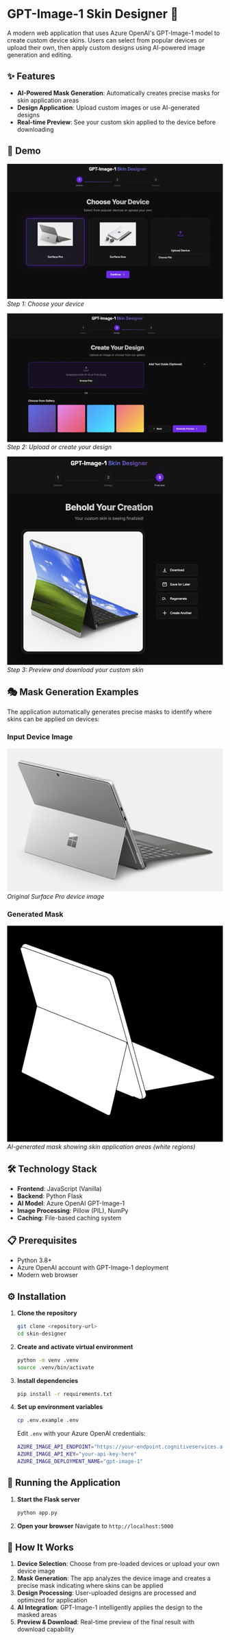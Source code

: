 # GPT-Image-1 Skin Designer 🎨

A modern web application that uses Azure OpenAI's GPT-Image-1 model to create custom device skins. Users can select from popular devices or upload their own, then apply custom designs using AI-powered image generation and editing.

## ✨ Features

- **AI-Powered Mask Generation**: Automatically creates precise masks for skin application areas
- **Design Application**: Upload custom images or use AI-generated designs
- **Real-time Preview**: See your custom skin applied to the device before downloading

## 🚀 Demo

![Device Selection](assets/step1.png)
*Step 1: Choose your device*

![Design Upload](assets/step2.png)
*Step 2: Upload or create your design*

![Final Preview](assets/step3.png)
*Step 3: Preview and download your custom skin*

## 🎭 Mask Generation Examples

The application automatically generates precise masks to identify where skins can be applied on devices:

### Input Device Image
![Surface Pro Device](assets/surface-pro.png)
*Original Surface Pro device image*

### Generated Mask
![Generated Mask](assets/mask.png)
*AI-generated mask showing skin application areas (white regions)*

## 🛠️ Technology Stack

- **Frontend**: JavaScript (Vanilla)
- **Backend**: Python Flask
- **AI Model**: Azure OpenAI GPT-Image-1
- **Image Processing**: Pillow (PIL), NumPy
- **Caching**: File-based caching system

## 📋 Prerequisites

- Python 3.8+
- Azure OpenAI account with GPT-Image-1 deployment
- Modern web browser

## ⚙️ Installation

1. **Clone the repository**
   ```bash
   git clone <repository-url>
   cd skin-designer
   ```

2. **Create and activate virtual environment**
   ```bash
   python -m venv .venv
   source .venv/bin/activate
   ```

3. **Install dependencies**
   ```bash
   pip install -r requirements.txt
   ```

4. **Set up environment variables**
   ```bash
   cp .env.example .env
   ```
   
   Edit `.env` with your Azure OpenAI credentials:
   ```bash
   AZURE_IMAGE_API_ENDPOINT="https://your-endpoint.cognitiveservices.azure.com/openai/deployments/gpt-image-1"
   AZURE_IMAGE_API_KEY="your-api-key-here"
   AZURE_IMAGE_DEPLOYMENT_NAME="gpt-image-1"
   ```

## 🚀 Running the Application

1. **Start the Flask server**
   ```bash
   python app.py
   ```

2. **Open your browser**
   Navigate to `http://localhost:5000`

## 🎯 How It Works

1. **Device Selection**: Choose from pre-loaded devices or upload your own device image
2. **Mask Generation**: The app analyzes the device image and creates a precise mask indicating where skins can be applied
3. **Design Processing**: User-uploaded designs are processed and optimized for application
4. **AI Integration**: GPT-Image-1 intelligently applies the design to the masked areas
5. **Preview & Download**: Real-time preview of the final result with download capability
